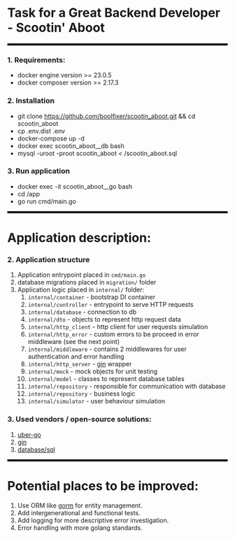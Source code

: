 # Task for a Great Backend Developer - Scootin' Aboot

<hr style="border:2px solid"> 

### 1. Requirements:

- docker engine version >= 23.0.5
- docker composer version >= 2.17.3

### 2. Installation

- git clone https://github.com/boolfixer/scootin_aboot.git && cd scootin_aboot
- cp .env.dist .env
- docker-compose up -d
- docker exec scootin_aboot__db bash
- mysql -uroot -proot scootin_aboot < /scootin_aboot.sql

### 3. Run application

- docker exec -it scootin_aboot__go bash 
- cd /app
- go run cmd/main.go

<hr style="border:2px solid"> 

# Application description:

### 2. Application structure

1. Application entrypoint placed in `cmd/main.go`
2. database migrations placed in `migration/` folder 
3. Application logic placed in `internal/` folder:
   1. `internal/container` - bootstrap DI container
   2. `internal/controller` - entrypoint to serve HTTP requests
   3. `internal/database` - connection to db
   4. `internal/dto` - objects to represent http request data 
   5. `internal/http_client` - http client for user requests simulation
   6. `internal/http_error` - custom errors to be proceed in error middleware (see the next point)
   7. `internal/middleware` - contains 2 middlewares for user authentication and error handling
   8. `internal/http_server` - [gin](https://github.com/gin-gonic/gin) wrapper
   9. `internal/mock` - mock objects for unit testing
   10. `internal/model` - classes to represent database tables
   11. `internal/repository` - responsible for communication with database
   12. `internal/repository` - business logic
   13. `internal/simulator` - user behaviour simulation

### 3. Used vendors / open-source solutions:

1. [uber-go](https://github.com/uber-go)
2. [gin](https://github.com/gin-gonic/gin) 
3. [database/sql](https://pkg.go.dev/database/sql)

<hr style="border:2px solid"> 

# Potential places to be improved:
1. Use ORM like [gorm](https://gorm.io/index.html) for entity management.
2. Add intergenerational and functional tests.
3. Add logging for more descriptive error investigation.
4. Error handling with more golang standards.
